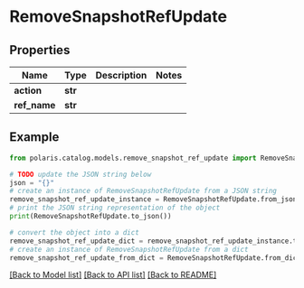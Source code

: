 <!--

 Copyright (c) 2024 Snowflake Computing Inc.
 
 Licensed under the Apache License, Version 2.0 (the "License");
 you may not use this file except in compliance with the License.
 You may obtain a copy of the License at
 
      http://www.apache.org/licenses/LICENSE-2.0
 
 Unless required by applicable law or agreed to in writing, software
 distributed under the License is distributed on an "AS IS" BASIS,
 WITHOUT WARRANTIES OR CONDITIONS OF ANY KIND, either express or implied.
 See the License for the specific language governing permissions and
 limitations under the License.

-->
# RemoveSnapshotRefUpdate

## Properties

Name | Type | Description | Notes
------------ | ------------- | ------------- | -------------
**action** | **str** |  | 
**ref_name** | **str** |  | 

## Example

```python
from polaris.catalog.models.remove_snapshot_ref_update import RemoveSnapshotRefUpdate

# TODO update the JSON string below
json = "{}"
# create an instance of RemoveSnapshotRefUpdate from a JSON string
remove_snapshot_ref_update_instance = RemoveSnapshotRefUpdate.from_json(json)
# print the JSON string representation of the object
print(RemoveSnapshotRefUpdate.to_json())

# convert the object into a dict
remove_snapshot_ref_update_dict = remove_snapshot_ref_update_instance.to_dict()
# create an instance of RemoveSnapshotRefUpdate from a dict
remove_snapshot_ref_update_from_dict = RemoveSnapshotRefUpdate.from_dict(remove_snapshot_ref_update_dict)
```
[[Back to Model list]](../README.md#documentation-for-models) [[Back to API list]](../README.md#documentation-for-api-endpoints) [[Back to README]](../README.md)


